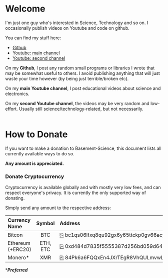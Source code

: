 <script> !READERS! View this site here: https://basement-science.github.io/ </script>

<link rel="stylesheet" href="style.css">
<!--
https://www.arclab.com/en/kb/htmlcss/how-to-copy-text-from-html-element-to-clipboard.html
-->
<script>
function CopyToClipboard(id){
  var r = document.createRange();
  r.selectNode(document.getElementById(id));
  window.getSelection().removeAllRanges();
  window.getSelection().addRange(r);
  document.execCommand('copy');
  window.getSelection().removeAllRanges();
  return false;
}
</script>

# Welcome 
I'm just one guy who's interested in Science, Technology and so on. I occasionally publish videos on Youtube and code on github.

You can find my stuff here:
* [Github](https://github.com/Basement-Science)
* [Youtube: main channel](https://www.youtube.com/channel/UC56Nm336KGDBh8Yon8CUH2A)
* [Youtube: second channel](https://www.youtube.com/channel/UCcwHRiK4rxx8rAioYfpiDTw)

On my **Github**, I post any random small programs or libraries I wrote that may be somewhat useful to others. I avoid publishing anything that will just waste your time however (by being just terrible/broken etc).

On my **main Youtube channel**, I post educational videos about science and electronics.

On my **second Youtube channel**, the videos may be very random and low-effort. Usually still science/technology-related, but not necessarily.
<br><br>

# How to Donate
If you want to make a donation to Basement-Science, this document lists all currently available ways to do so.

**Any amount is appreciated.**

### Donate Cryptocurrency
Cryptocurrency is available globally and with mostly very low fees, and can respect everyone's privacy. 
It is currently the only supported way of donating.

Simply send any amount to the respective address:
<!-- empty line required here due to bugs in github pages -->

| Currency Name | Symbol | Address |
|:------------- |:------:|:------- |
| Bitcon | BTC | <a href="javascript:void(0);" class="clickCopy" onclick="CopyToClipboard('BTC');">&#x2398;</a>&nbsp;<span id="BTC">bc1qs06lfxq8qu92gx6y65ttckp0gv66acyeufnjr8</span> |
| Ethereum<br>(+ERC20) | ETH,<br>ETC | <a href="javascript:void(0);" class="clickCopy" onclick="CopyToClipboard('ETH');">&#x2398;</a>&nbsp;<span id="ETH">0xd484d7835f5555387d256bd059d6424d4491b0e4</span> |
| Monero* | XMR | <a href="javascript:void(0);" class="clickCopy" onclick="CopyToClipboard('XMR');">&#x2398;</a>&nbsp;<span id="XMR">84Pk6a6FQQxEn4JXrTEgR8VhQULmvwLxh1wfmeua2SeaCcNwdyoXG3YcjiMcKVgXfihBrW3ZvK4PG3EnbqdyhFECETBtxms</span> |

*___Preferred___
